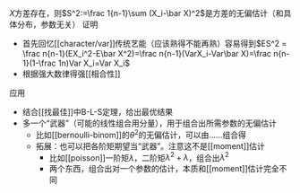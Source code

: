 $X$方差存在，则$S^2:=\frac 1{n-1}\sum (X_i-\bar X)^2$是方差的无偏估计（和具体分布，参数无关）
证明
- 首先回忆[[character/var]]传统艺能（应该熟得不能再熟）容易得到$ES^2 = \frac n{n-1}(EX_i^2-E\bar X^2)=\frac n{n-1}(VarX_i-Var\bar X)=\frac n{n-1}(1-\frac 1n)Var X_i=Var X_i$
- 根据强大数律得强[[相合性]]


应用
- 结合[[找最佳]]中B-L-S定理，给出最优结果
- 多一个“武器”（可能的线性组合用分量），用于组合出所需参数的无偏估计
  - 比如[[bernoulli-binom]]的$\theta^2$的无偏估计，可以由……组合得
  - 拓展：也可以把各阶矩期望当“武器”。注意这不是[[moment]]估计
    - 比如[[poisson]]一阶矩$\lambda$，二阶矩$\lambda^2+\lambda$，组合出$\lambda^2$
    - 两个东西，组合出对一个参数的估计，本质和[[moment]]估计完全不同